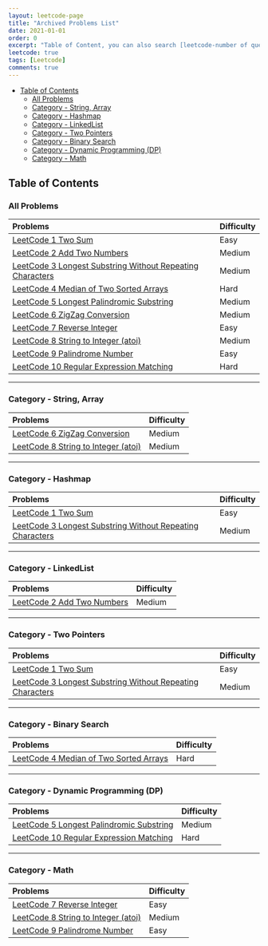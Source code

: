 ```yaml
---
layout: leetcode-page
title: "Archived Problems List"
date: 2021-01-01
order: 0
excerpt: "Table of Content, you can also search [leetcode-number of question] in the site"
leetcode: true
tags: [Leetcode]
comments: true
---
```


- [Table of Contents](#table-of-contents)
  - [All Problems](#all-problems)
  - [Category - String, Array](#category---string-array)
  - [Category - Hashmap](#category---hashmap)
  - [Category - LinkedList](#category---linkedlist)
  - [Category - Two Pointers](#category---two-pointers)
  - [Category - Binary Search](#category---binary-search)
  - [Category - Dynamic Programming (DP)](#category---dynamic-programming-dp)
  - [Category - Math](#category---math)



## Table of Contents 
### All Problems

| Problems                                                                                                                                      | Difficulty |
| :-------------------------------------------------------------------------------------------------------------------------------------------- | :--------- |
| [LeetCode 1 Two Sum](https://muyangguo.xyz/leetcode-1-two-sum/)                                                                               | Easy       |
| [LeetCode 2 Add Two Numbers](http://muyangguo.xyz/Leetcode-2-Add-Two-Numbers/)                                                                | Medium     |
| [LeetCode 3 Longest Substring Without Repeating Characters](https://muyangguo.xyz/Leetcode-3-Longest-Substring-Without-Repeating-Characters/) | Medium     |
| [LeetCode 4 Median of Two Sorted Arrays](https://muyangguo.xyz/Leetcode-4-Median-Of-Two-Sorted-Arrays/)                                       | Hard       |
| [LeetCode 5 Longest Palindromic Substring](https://muyangguo.xyz/Leetcode-5-Longest-Palindromic-Substring/)                                   | Medium     |
| [LeetCode 6 ZigZag Conversion](https://muyangguo.xyz/Leetcode-6-ZigZag-Conversion/)                                                           | Medium     |
| [LeetCode 7 Reverse Integer](https://muyangguo.xyz/Leetcode-7-Reverse-Integer/)                                                           | Easy     |
| [LeetCode 8 String to Integer (atoi)](https://muyangguo.xyz/Leetcode-8-String-To-Integer(atoi)/)                                                           | Medium     |
| [LeetCode 9 Palindrome Number](https://muyangguo.xyz/Leetcode-9-Palindrome-Number/)                                                           | Easy     |
| [LeetCode 10 Regular Expression Matching](https://muyangguo.xyz/Leetcode-10-Regular-Expression-Matching/)                                                           | Hard     |

--- 

### Category - String, Array

| Problems                                                                                                                                      | Difficulty |
| :-------------------------------------------------------------------------------------------------------------------------------------------- | :--------- |
| [LeetCode 6 ZigZag Conversion](https://muyangguo.xyz/Leetcode-6-ZigZag-Conversion/)                                                           | Medium     |
| [LeetCode 8 String to Integer (atoi)](https://muyangguo.xyz/Leetcode-8-String-To-Integer(atoi)/)                                                           | Medium     |

---
### Category - Hashmap

| Problems                                                                                                                                      | Difficulty |
| :-------------------------------------------------------------------------------------------------------------------------------------------- | :--------- |
| [LeetCode 1 Two Sum](https://muyangguo.xyz/leetcode-1-two-sum/)                                                                               | Easy       |
| [LeetCode 3 Longest Substring Without Repeating Characters](https://muyangguo.xyz/Leetcode-3-Longest-Substring-Without-Repeating-Characters/) | Medium     |


---

### Category - LinkedList

| Problems                                                                       | Difficulty |
| :----------------------------------------------------------------------------- | :--------- |
| [LeetCode 2 Add Two Numbers](http://muyangguo.xyz/Leetcode-2-Add-Two-Numbers/) | Medium     |

---
### Category - Two Pointers

| Problems                                                                                                                                      | Difficulty |
| :-------------------------------------------------------------------------------------------------------------------------------------------- | :--------- |
| [LeetCode 1 Two Sum](https://muyangguo.xyz/leetcode-1-two-sum/)                                                                               | Easy       |
| [LeetCode 3 Longest Substring Without Repeating Characters](https://muyangguo.xyz/Leetcode-3-Longest-Substring-Without-Repeating-Characters/) | Medium     |

---

### Category - Binary Search

| Problems                                                                                                | Difficulty |
| :------------------------------------------------------------------------------------------------------ | :--------- |
| [LeetCode 4 Median of Two Sorted Arrays](https://muyangguo.xyz/Leetcode-4-Median-Of-Two-Sorted-Arrays/) | Hard       |

---
### Category - Dynamic Programming (DP)

| Problems                                                                                                    | Difficulty |
| :---------------------------------------------------------------------------------------------------------- | :--------- |
| [LeetCode 5 Longest Palindromic Substring](https://muyangguo.xyz/Leetcode-5-Longest-Palindromic-Substring/) | Medium     |
| [LeetCode 10 Regular Expression Matching](https://muyangguo.xyz/Leetcode-10-Regular-Expression-Matching/)                                                           | Hard     |

---

### Category - Math

| Problems                                                                                                    | Difficulty |
| :---------------------------------------------------------------------------------------------------------- | :--------- |
| [LeetCode 7 Reverse Integer](https://muyangguo.xyz/Leetcode-7-Reverse-Integer/)                                                           | Easy     |
| [LeetCode 8 String to Integer (atoi)](https://muyangguo.xyz/Leetcode-8-String-To-Integer(atoi)/)                                                           | Medium     |
| [LeetCode 9 Palindrome Number](https://muyangguo.xyz/Leetcode-9-Palindrome-Number/)                                                           | Easy     |
